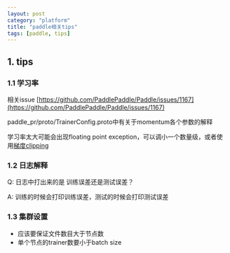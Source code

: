 ```yaml
---
layout: post
category: "platform"
title: "paddle相关tips"
tags: [paddle, tips]
---
```



## 1. tips

### 1.1 学习率

相关issue [https://github.com/PaddlePaddle/Paddle/issues/1167](https://github.com/PaddlePaddle/Paddle/issues/1167)

paddle_pr/proto/TrainerConfig.proto中有关于momentum各个参数的解释

学习率太大可能会出现floating point exception，可以调小一个数量级，或者使用[梯度clipping](https://github.com/PaddlePaddle/models/blob/develop/nmt_without_attention/train.py#L35)

### 1.2 日志解释

Q: 日志中打出来的是 训练误差还是测试误差？ 

A: 训练的时候会打印训练误差，测试的时候会打印测试误差


### 1.3 集群设置

+ 应该要保证文件数目大于节点数
+ 单个节点的trainer数要小于batch size